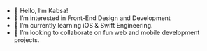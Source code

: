 - 👋 Hello, I’m Kabsa!
- 👀 I’m interested in Front-End Design and Development 
- 🌱 I’m currently learning iOS & Swift Engineering.  
- 💞️ I’m looking to collaborate on fun web and mobile development projects.   


 
<!---
KabsaA/KabsaA is a ✨ special ✨ repository because its `README.md` (this file) appears on your GitHub profile.
You can click the Preview link to take a look at your changes.    
--->  
 
